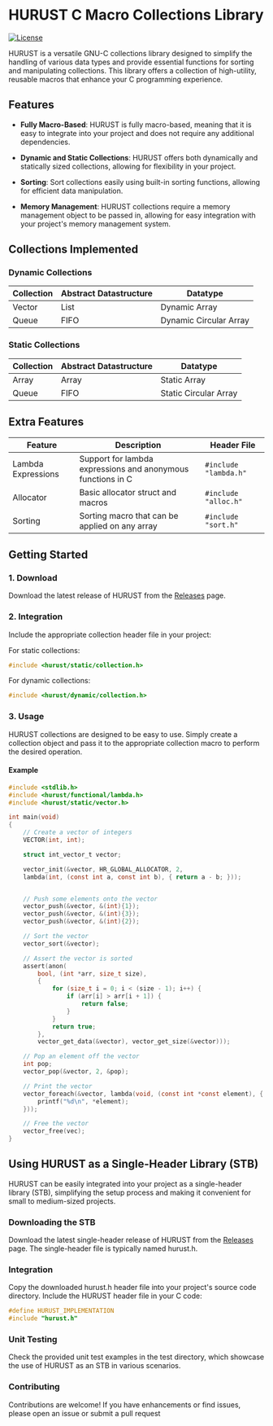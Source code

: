# HURUST C Macro Collections Library

[![License](https://img.shields.io/badge/License-GPL--3.0-blue.svg)](LICENSE)

HURUST is a versatile GNU-C collections library designed to simplify the handling of various data types and provide essential functions for sorting and manipulating collections. This library offers a collection of high-utility, reusable macros that enhance your C programming experience.

## Features

- **Fully Macro-Based**: HURUST is fully macro-based, meaning that it is easy to integrate into your project and does not require any additional dependencies.

- **Dynamic and Static Collections**: HURUST offers both dynamically and statically sized collections, allowing for flexibility in your project.

- **Sorting**: Sort collections easily using built-in sorting functions, allowing for efficient data manipulation.

- **Memory Management**: HURUST collections require a memory management object to be passed in, allowing for easy integration with your project's memory management system.

## Collections Implemented

### Dynamic Collections

| Collection          | Abstract Datastructure             | Datatype                        |
|----------------------|------------------------------------|---------------------------------|
| Vector       | List                               | Dynamic Array                   |
| Queue        | FIFO                               | Dynamic Circular Array          |

### Static Collections

| Collection          | Abstract Datastructure             | Datatype                        |
|----------------------|------------------------------------|---------------------------------|
| Array         | Array                              | Static Array                    |
| Queue         | FIFO                               | Static Circular Array           |

## Extra Features

| Feature              | Description                       | Header File                     |
|----------------------|-----------------------------------|---------------------------------|
| Lambda Expressions   | Support for lambda expressions and anonymous functions in C          | `#include "lambda.h"`           |
| Allocator            | Basic allocator struct and macros                 | `#include "alloc.h"`        |
| Sorting              | Sorting macro that can be applied on any array                | `#include "sort.h"`             |

## Getting Started

### 1. Download

Download the latest release of HURUST from the [Releases](https://github.com/callumg/hurust/releases) page.

### 2. Integration

Include the appropriate collection header file in your project:

For static collections:
```c
#include <hurust/static/collection.h>
```
For dynamic collections:
```c
#include <hurust/dynamic/collection.h>
```

### 3. Usage

HURUST collections are designed to be easy to use. Simply create a collection object and pass it to the appropriate collection macro to perform the desired operation.

#### Example

```c
#include <stdlib.h>
#include <hurust/functional/lambda.h>
#include <hurust/static/vector.h>

int main(void) 
{
    // Create a vector of integers
    VECTOR(int, int);

    struct int_vector_t vector;

    vector_init(&vector, HR_GLOBAL_ALLOCATOR, 2,
    lambda(int, (const int a, const int b), { return a - b; }));


    // Push some elements onto the vector
    vector_push(&vector, &(int){1});
    vector_push(&vector, &(int){3});
    vector_push(&vector, &(int){2});

    // Sort the vector
    vector_sort(&vector);

    // Assert the vector is sorted
    assert(anon(
        bool, (int *arr, size_t size),
        {
            for (size_t i = 0; i < (size - 1); i++) {
                if (arr[i] > arr[i + 1]) {
                    return false;
                }
            }
            return true;
        },
        vector_get_data(&vector), vector_get_size(&vector)));

    // Pop an element off the vector
    int pop;
    vector_pop(&vector, 2, &pop);

    // Print the vector
    vector_foreach(&vector, lambda(void, (const int *const element), { 
        printf("%d\n", *element); 
    }));

    // Free the vector
    vector_free(vec);
}
```

## Using HURUST as a Single-Header Library (STB)
HURUST can be easily integrated into your project as a single-header library (STB), simplifying the setup process and making it convenient for small to medium-sized projects.

### Downloading the STB

Download the latest single-header release of HURUST from the [Releases](https://github.com/callumg/hurust/releases) page. The single-header file is typically named hurust.h.

### Integration

Copy the downloaded hurust.h header file into your project's source code directory. Include the HURUST header file in your C code:

```c
#define HURUST_IMPLEMENTATION
#include "hurust.h"
```

### Unit Testing
Check the provided unit test examples in the test directory, which showcase the use of HURUST as an STB in various scenarios.

### Contributing
Contributions are welcome! If you have enhancements or find issues, please open an issue or submit a pull request